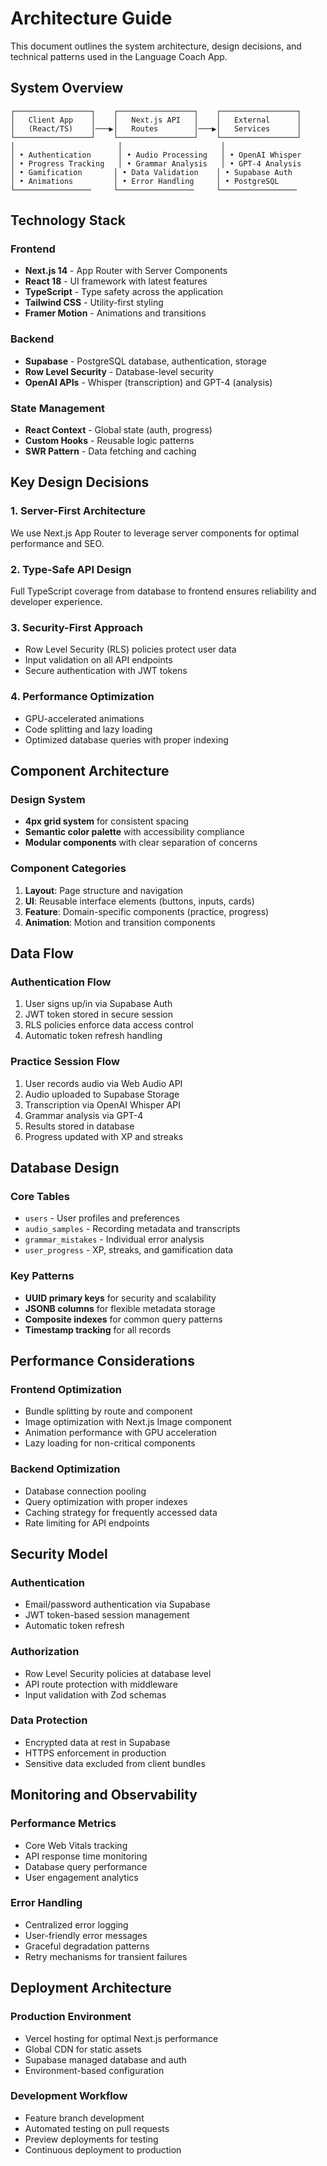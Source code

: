 # Architecture Guide

This document outlines the system architecture, design decisions, and technical patterns used in the Language Coach App.

## System Overview

```
┌─────────────────┐    ┌─────────────────┐    ┌─────────────────┐
│   Client App    │    │   Next.js API   │    │   External      │
│   (React/TS)    │───▶│   Routes        │───▶│   Services      │
└─────────────────┘    └─────────────────┘    └─────────────────┘
│                       │                      │
│ • Authentication      │ • Audio Processing   │ • OpenAI Whisper
│ • Progress Tracking   │ • Grammar Analysis   │ • GPT-4 Analysis
│ • Gamification       │ • Data Validation    │ • Supabase Auth
│ • Animations         │ • Error Handling     │ • PostgreSQL
└─────────────────     └─────────────────     └─────────────────
```

## Technology Stack

### Frontend
- **Next.js 14** - App Router with Server Components
- **React 18** - UI framework with latest features
- **TypeScript** - Type safety across the application
- **Tailwind CSS** - Utility-first styling
- **Framer Motion** - Animations and transitions

### Backend
- **Supabase** - PostgreSQL database, authentication, storage
- **Row Level Security** - Database-level security
- **OpenAI APIs** - Whisper (transcription) and GPT-4 (analysis)

### State Management
- **React Context** - Global state (auth, progress)
- **Custom Hooks** - Reusable logic patterns
- **SWR Pattern** - Data fetching and caching

## Key Design Decisions

### 1. Server-First Architecture
We use Next.js App Router to leverage server components for optimal performance and SEO.

### 2. Type-Safe API Design
Full TypeScript coverage from database to frontend ensures reliability and developer experience.

### 3. Security-First Approach
- Row Level Security (RLS) policies protect user data
- Input validation on all API endpoints
- Secure authentication with JWT tokens

### 4. Performance Optimization
- GPU-accelerated animations
- Code splitting and lazy loading
- Optimized database queries with proper indexing

## Component Architecture

### Design System
- **4px grid system** for consistent spacing
- **Semantic color palette** with accessibility compliance
- **Modular components** with clear separation of concerns

### Component Categories
1. **Layout**: Page structure and navigation
2. **UI**: Reusable interface elements (buttons, inputs, cards)
3. **Feature**: Domain-specific components (practice, progress)
4. **Animation**: Motion and transition components

## Data Flow

### Authentication Flow
1. User signs up/in via Supabase Auth
2. JWT token stored in secure session
3. RLS policies enforce data access control
4. Automatic token refresh handling

### Practice Session Flow
1. User records audio via Web Audio API
2. Audio uploaded to Supabase Storage
3. Transcription via OpenAI Whisper API
4. Grammar analysis via GPT-4
5. Results stored in database
6. Progress updated with XP and streaks

## Database Design

### Core Tables
- `users` - User profiles and preferences
- `audio_samples` - Recording metadata and transcripts
- `grammar_mistakes` - Individual error analysis
- `user_progress` - XP, streaks, and gamification data

### Key Patterns
- **UUID primary keys** for security and scalability
- **JSONB columns** for flexible metadata storage
- **Composite indexes** for common query patterns
- **Timestamp tracking** for all records

## Performance Considerations

### Frontend Optimization
- Bundle splitting by route and component
- Image optimization with Next.js Image component
- Animation performance with GPU acceleration
- Lazy loading for non-critical components

### Backend Optimization
- Database connection pooling
- Query optimization with proper indexes
- Caching strategy for frequently accessed data
- Rate limiting for API endpoints

## Security Model

### Authentication
- Email/password authentication via Supabase
- JWT token-based session management
- Automatic token refresh

### Authorization
- Row Level Security policies at database level
- API route protection with middleware
- Input validation with Zod schemas

### Data Protection
- Encrypted data at rest in Supabase
- HTTPS enforcement in production
- Sensitive data excluded from client bundles

## Monitoring and Observability

### Performance Metrics
- Core Web Vitals tracking
- API response time monitoring
- Database query performance
- User engagement analytics

### Error Handling
- Centralized error logging
- User-friendly error messages
- Graceful degradation patterns
- Retry mechanisms for transient failures

## Deployment Architecture

### Production Environment
- Vercel hosting for optimal Next.js performance
- Global CDN for static assets
- Supabase managed database and auth
- Environment-based configuration

### Development Workflow
- Feature branch development
- Automated testing on pull requests
- Preview deployments for testing
- Continuous deployment to production